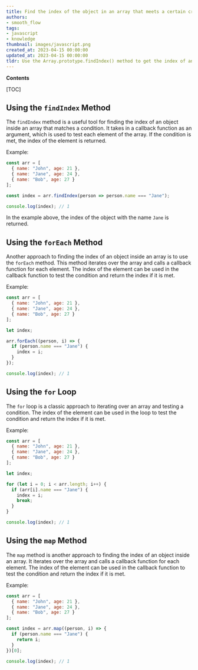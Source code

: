 ```yaml
---
title: Find the index of the object in an array that meets a certain criteria
authors:
- smooth_flow
tags:
- javascript
- knowledge
thumbnail: images/javascript.png
created_at: 2023-04-15 00:00:00
updated_at: 2023-04-15 00:00:00
tldr: Use the Array.prototype.findIndex() method to get the index of an object inside an array, matching a condition.
---
```


**Contents**

[TOC]

## Using the `findIndex` Method

The `findIndex` method is a useful tool for finding the index of an object inside an array that matches a condition. It takes in a callback function as an argument, which is used to test each element of the array. If the condition is met, the index of the element is returned.

Example:

```javascript
const arr = [
  { name: "John", age: 21 },
  { name: "Jane", age: 24 },
  { name: "Bob", age: 27 }
];

const index = arr.findIndex(person => person.name === "Jane");

console.log(index); // 1
```

In the example above, the index of the object with the name `Jane` is returned.

## Using the `forEach` Method

Another approach to finding the index of an object inside an array is to use the `forEach` method. This method iterates over the array and calls a callback function for each element. The index of the element can be used in the callback function to test the condition and return the index if it is met.

Example:

```javascript
const arr = [
  { name: "John", age: 21 },
  { name: "Jane", age: 24 },
  { name: "Bob", age: 27 }
];

let index;

arr.forEach((person, i) => {
  if (person.name === "Jane") {
    index = i;
  }
});

console.log(index); // 1
```

## Using the `for` Loop

The `for` loop is a classic approach to iterating over an array and testing a condition. The index of the element can be used in the loop to test the condition and return the index if it is met.

Example:

```javascript
const arr = [
  { name: "John", age: 21 },
  { name: "Jane", age: 24 },
  { name: "Bob", age: 27 }
];

let index;

for (let i = 0; i < arr.length; i++) {
  if (arr[i].name === "Jane") {
    index = i;
    break;
  }
}

console.log(index); // 1
```

## Using the `map` Method

The `map` method is another approach to finding the index of an object inside an array. It iterates over the array and calls a callback function for each element. The index of the element can be used in the callback function to test the condition and return the index if it is met.

Example:

```javascript
const arr = [
  { name: "John", age: 21 },
  { name: "Jane", age: 24 },
  { name: "Bob", age: 27 }
];

const index = arr.map((person, i) => {
  if (person.name === "Jane") {
    return i;
  }
})[0];

console.log(index); // 1
```

